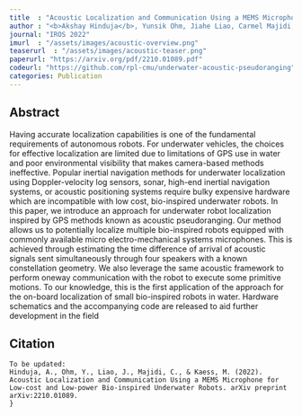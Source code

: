 ```yaml
---
title  : "Acoustic Localization and Communication Using a MEMS Microphone for Low-cost and Low-power Bio-inspired Underwater Robots"
author : "<b>Akshay Hinduja</b>, Yunsik Ohm, Jiahe Liao, Carmel Majidi, and Michael Kaess"
journal: "IROS 2022"
imurl  : "/assets/images/acoustic-overview.png"
teaserurl  : "/assets/images/acoustic-teaser.png"
paperurl: "https://arxiv.org/pdf/2210.01089.pdf"
codeurl: "https://github.com/rpl-cmu/underwater-acoustic-pseudoranging"
categories: Publication
---
```


## Abstract
Having accurate localization capabilities is one of the fundamental requirements of autonomous robots. For underwater vehicles, the choices for effective localization are limited due to limitations of GPS use in water and poor environmental visibility that makes camera-based methods ineffective. Popular inertial navigation methods for underwater localization using Doppler-velocity log sensors, sonar, high-end inertial navigation systems, or acoustic positioning systems require bulky expensive hardware which are incompatible with low cost, bio-inspired underwater robots. In this paper, we introduce an approach for underwater robot localization inspired by GPS methods known as acoustic pseudoranging. Our method allows us to potentially localize multiple bio-inspired robots equipped with commonly available micro electro-mechanical systems microphones. This is achieved through estimating the time difference of arrival of acoustic signals sent simultaneously through four speakers with a known constellation geometry. We also leverage the same acoustic framework to perform oneway communication with the robot to execute some primitive motions. To our knowledge, this is the first application of the approach for the on-board localization of small bio-inspired robots in water. Hardware schematics and the accompanying code are released to aid further development in the field
## Citation
```
To be updated:
Hinduja, A., Ohm, Y., Liao, J., Majidi, C., & Kaess, M. (2022). Acoustic Localization and Communication Using a MEMS Microphone for Low-cost and Low-power Bio-inspired Underwater Robots. arXiv preprint arXiv:2210.01089.
}
```